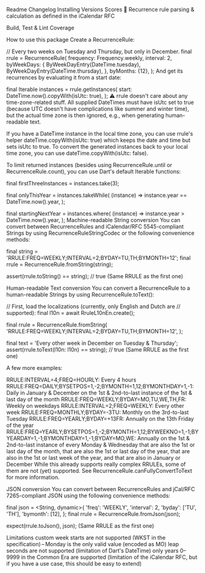 Readme
Changelog
Installing
Versions
Scores
🔁 Recurrence rule parsing & calculation as defined in the iCalendar RFC

Build, Test & Lint Coverage

How to use this package 
Create a RecurrenceRule:

// Every two weeks on Tuesday and Thursday, but only in December.
final rrule = RecurrenceRule(
  frequency: Frequency.weekly,
  interval: 2,
  byWeekDays: {
    ByWeekDayEntry(DateTime.tuesday),
    ByWeekDayEntry(DateTime.thursday),
  },
  byMonths: {12},
);
And get its recurrences by evaluating it from a start date:

final Iterable<DateTime> instances = rrule.getInstances(
  start: DateTime.now().copyWith(isUtc: true),
);
⚠️ rrule doesn't care about any time-zone-related stuff. All supplied DateTimes must have isUtc set to true (because UTC doesn't have complications like summer and winter time), but the actual time zone is then ignored, e.g., when generating human-readable text.

If you have a DateTime instance in the local time zone, you can use rrule's helper dateTime.copyWith(isUtc: true) which keeps the date and time but sets isUtc to true. To convert the generated instances back to your local time zone, you can use dateTime.copyWith(isUtc: false).

To limit returned instances (besides using RecurrenceRule.until or RecurrenceRule.count), you can use Dart's default Iterable functions:

final firstThreeInstances = instances.take(3);

final onlyThisYear = instances.takeWhile(
  (instance) => instance.year == DateTime.now().year,
);

final startingNextYear = instances.where(
  (instance) => instance.year > DateTime.now().year,
);
Machine-readable String conversion 
You can convert between RecurrenceRules and iCalendar/RFC 5545-compliant Strings by using RecurrenceRuleStringCodec or the following convenience methods:

final string = 'RRULE:FREQ=WEEKLY;INTERVAL=2;BYDAY=TU,TH;BYMONTH=12';
final rrule = RecurrenceRule.fromString(string);

assert(rrule.toString() == string); // true
(Same RRULE as the first one)

Human-readable Text conversion 
You can convert a RecurrenceRule to a human-readable Strings by using RecurrenceRule.toText():

// First, load the localizations (currently, only English and Dutch are
// supported):
final l10n = await RruleL10nEn.create();

final rrule = RecurrenceRule.fromString(
  'RRULE:FREQ=WEEKLY;INTERVAL=2;BYDAY=TU,TH;BYMONTH=12',
);

final text = 'Every other week in December on Tuesday & Thursday';
assert(rrule.toText(l10n: l10n) == string); // true
(Same RRULE as the first one)

A few more examples:

RRULE:INTERVAL=4;FREQ=HOURLY: Every 4 hours
RRULE:FREQ=DAILY;BYSETPOS=1,-2;BYMONTH=1,12;BYMONTHDAY=1,-1: Daily in January & December on the 1st & 2nd-to-last instance of the 1st & last day of the month
RRULE:FREQ=WEEKLY;BYDAY=MO,TU,WE,TH,FR: Weekly on weekdays
RRULE:INTERVAL=2;FREQ=WEEKLY: Every other week
RRULE:FREQ=MONTHLY;BYDAY=-3TU: Monthly on the 3rd-to-last Tuesday
RRULE:FREQ=YEARLY;BYDAY=+13FR: Annually on the 13th Friday of the year
RRULE:FREQ=YEARLY;BYSETPOS=1,-2;BYMONTH=1,12;BYWEEKNO=1,-1;BYYEARDAY=1,-1;BYMONTHDAY=1,-1;BYDAY=MO,WE: Annually on the 1st & 2nd-to-last instance of every Monday & Wednesday that are also the 1st or last day of the month, that are also the 1st or last day of the year, that are also in the 1st or last week of the year, and that are also in January or December
While this already supports really complex RRULEs, some of them are not (yet) supported. See RecurrenceRule.canFullyConvertToText for more information.

JSON conversion 
You can convert between RecurrenceRules and jCal/RFC 7265-compliant JSON using the following convenience methods:

final json = <String, dynamic>{
  'freq': 'WEEKLY',
  'interval': 2,
  'byday': ['TU', 'TH'],
  'bymonth': [12],
};
final rrule = RecurrenceRule.fromJson(json);

expect(rrule.toJson(), json);
(Same RRULE as the first one)

Limitations 
custom week starts are not supported (WKST in the specification) – Monday is the only valid value (encoded as MO)
leap seconds are not supported (limitation of Dart's DateTime)
only years 0–9999 in the Common Era are supported (limitation of the iCalendar RFC, but if you have a use case, this should be easy to extend)